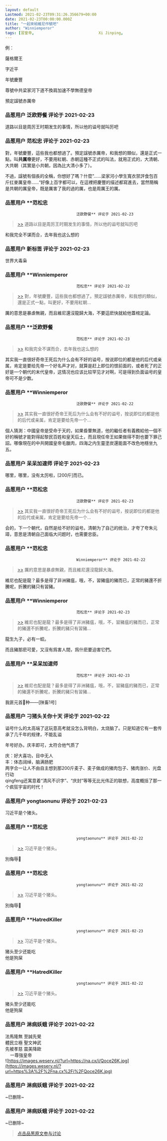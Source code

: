 ```yaml
---
layout: default
Lastmod: 2021-02-23T09:31:26.356679+00:00
date: 2021-02-23T00:00:00.000Z
title: "一起來給維尼作號吧"
author: "Winniemperor"
tags: [習皇帝,								Xi Jinping,								Xinnie the Pooh]
---
```


例：  
  
薩格爾王  
  
字近平  
  
年號慶豐  
  
尊號中共梁家河下道不換肩加速不學無德皇帝  
  
預定諡號赤厲帝

            
### 品葱用户 **泛欧野餐** 评论于 2021-02-23
        
道路以目是周厉王时期发生的事情，所以他的谥号就叫厉吧
        


            
### 品葱用户 **范松忠** 评论于 2021-02-23
        
對，年號慶豐，這些我也都想過了。預定諡號赤厲帝，和我想的類似，還是正式一點，叫**共厲帝**更好，不要用紅朝、赤朝這種不正式的叫法，就用正式的，大清朝、大共朝（其實是小共朝，因為比大清小多了）。  
  
不過，諡號有個長的全稱，你想好了嗎？什麼”……梁家河小學生寬衣禁評食包百斤扛麥厲皇帝……“好像上百字都可以，在這裡把慶豐的描述都寫進去，當然簡稱是共朝的厲皇帝，既是厲害了我的過的厲，也是周厲王的厲。
        


            
### 品葱用户 **范松忠				
									泛欧野餐** 评论于 2021-02-23
        
> [\>>]( "/article/item_id-605464#") 道路以目是周厉王时期发生的事情，所以他的谥号就叫厉吧

  
  
和我完全不谋而合，去年我也这么想的
        


            
### 品葱用户 **新标签** 评论于 2021-02-23
        
世界大毒枭
        


            
### 品葱用户 **Winniemperor				
									范松忠** 评论于 2021-02-22
        
> [\>>]( "/article/item_id-605471#") 對，年號慶豐，這些我也都想過了。預定諡號赤厲帝，和我想的類似，還是正式一點，叫更好，不要用紅朝...

  
  
厲的意思是暴虐無親，而且維尼還沒龍歸大海，不要這麽快就給他蓋棺定論。
        


            
### 品葱用户 **泛欧野餐				
									范松忠** 评论于 2021-02-23
        
> [\>>]( "/article/item_id-605472#") 和我完全不谋而合，去年我也这么想的

  
  
其实我一直很好奇帝王死后为什么会有不好的谥号，按说即位的都是他的后代或亲属，肯定是要给先帝一个好名声才对，就算是赶上即位的恨前面的，或者死了的正好是一个朝代的末代皇帝，这情况也应该比较罕见才对啊，可是得到负面谥号的皇帝可不是少数。
        


            
### 品葱用户 **Winniemperor				
									泛欧野餐** 评论于 2021-02-22
        
> [\>>]( "/article/item_id-605484#") 其实我一直很好奇帝王死后为什么会有不好的谥号，按说即位的都是他的后代或亲属，肯定是要给先帝一个...

  
  
個人猜測：中國皇帝是受命于天的，如果昏暈無道，他的繼任者有義務給他一個不好的稱號才能對得起黎民百姓和皇天后土，而且現任帝王如果做得不對也要下罪己詔。哪像現在的中共開國皇帝毛臘肉，四海之内生靈塗炭還能面不改色地穩坐九五。
        


            
### 品葱用户 **呆呆加速师** 评论于 2021-02-23
        
哪里，哪里，没有太厉啦，\[200斤\]而已。
        


            
### 品葱用户 **范松忠				
									泛欧野餐** 评论于 2021-02-23
        
> [\>>]( "/article/item_id-605484#") 其实我一直很好奇帝王死后为什么会有不好的谥号，按说即位的都是他的后代或亲属，肯定是要给先帝一个...

  
  
会的，下一个朝代，自然是给不好的谥号。清朝为了自己的统治，才夸了夸朱元璋，意思是清朝自己面临大问题时，也需要忠臣。
        


            
### 品葱用户 **范松忠				
									Winniemperor** 评论于 2021-02-22
        
> [\>>]( "/article/item_id-605482#") 厲的意思是暴虐無親，而且維尼還沒龍歸大海。

  
  
維尼也配是龍？最多是得了非洲豬瘟，哦，不，習豬瘟的豬而已，正常的豬還不折騰呢，折騰的豬只有習豬。
        


            
### 品葱用户 **Winniemperor				
									范松忠** 评论于 2021-02-23
        
> [\>>]( "/article/item_id-605496#") 維尼也配是龍？最多是得了非洲豬瘟，哦，不，習豬瘟的豬而已，正常的豬還不折騰呢，折騰的豬只有習豬...

  
  
龍生九子，必有一蛟。  
  
而且豬那麽可愛，又沒有爲害人間，爲什麽要迫害它們。
        


            
### 品葱用户 **呆呆加速师				
									范松忠** 评论于 2021-02-23
        
> [\>>]( "/article/item_id-605496#") 維尼也配是龍？最多是得了非洲豬瘟，哦，不，習豬瘟的豬而已，正常的豬還不折騰呢，折騰的豬只有習豬...

  
我匪元首🐷种——\[陕畜1号\]
        


            
### 品葱用户 **刁猪头关你十天** 评论于 2021-02-22
        
谥号什么的太高端了这玩意高考就没怎么背明白，太烧脑了。只是知道它有一套传承了几千年的规律，不能乱谥  
  
年号好办。庆丰即可，太符合他气质了  
  
庆：好大喜功，目中无人  
丰：体态阔绰，脑满肠肥  
两字合一让人不由自主想到那200斤麦子、麦子做成的猪肉包子、猪肉涨价、光盘行动  
qingfeng还寓意着“清风不识字”、“庆封”等等无比光伟正的联想，高度概括了那一个疯狂宇宙的时代！
        


            
### 品葱用户 **yongtaonunu** 评论于 2021-02-23
        
习近平是个猪头。
        


            
### 品葱用户 **范松忠				
									yongtaonunu** 评论于 2021-02-22
        
> [\>>]( "/article/item_id-605532#") 习近平是个猪头。

  
  
別侮辱🐷
        


            
### 品葱用户 **范松忠				
									yongtaonunu** 评论于 2021-02-22
        
> [\>>]( "/article/item_id-605532#") 习近平是个猪头。

  
  
別侮辱🐷
        


            
### 品葱用户 **HatredKiller				
									yongtaonunu** 评论于 2021-02-23
        
> [\>>]( "/article/item_id-605532#") 习近平是个猪头。

  
猪头至少还能吃  
他是狗屎
        


            
### 品葱用户 **HatredKiller				
									yongtaonunu** 评论于 2021-02-22
        
> [\>>]( "/article/item_id-605532#") 习近平是个猪头。

  
猪头至少还能吃  
他是狗屎
        


            
### 品葱用户 **淋病妖蛾** 评论于 2021-02-22
        
法馬隆無 至誠先覺  
體民立極 聖文神武  
先被孝慈 震美降歐  
    一尊強皇帝  
![https://images.weserv.nl/?url=https://na.cx/i/Qoce26K.jpg](https://images.weserv.nl/?url=https%3A%2F%2Fna.cx%2Fi%2FQoce26K.jpg)
        


            
### 品葱用户 **淋病妖蛾** 评论于 2021-02-22
        
~已删除~
        


            
### 品葱用户 **淋病妖蛾** 评论于 2021-02-22
        
~已删除~
        






> [点击品葱原文参与讨论](https://pincong.rocks/article/29815)

